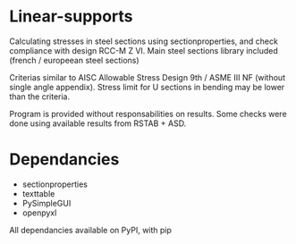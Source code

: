 # Linear-supports
Calculating stresses in steel sections using sectionproperties, and check compliance with design RCC-M Z VI.
Main steel sections library included (french / europeean steel sections)

Criterias similar to AISC Allowable Stress Design 9th / ASME III NF (without single angle appendix).
Stress limit for U sections in bending may be lower than the criteria.

Program is provided without responsabilities on results.
Some checks were done using available results from RSTAB + ASD.

# Dependancies
- sectionproperties
- texttable
- PySimpleGUI
- openpyxl

All dependancies available on PyPI, with pip
